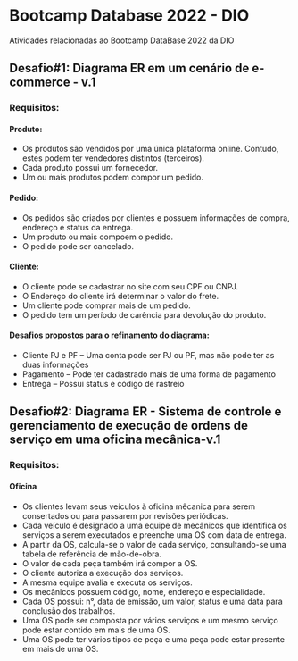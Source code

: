 # Bootcamp Database 2022 - DIO
Atividades relacionadas ao Bootcamp DataBase 2022 da DIO
## Desafio#1: Diagrama ER em um cenário de e-commerce - v.1
### Requisitos:
#### Produto:
- Os produtos são vendidos por uma única plataforma online.
Contudo, estes podem ter vendedores distintos (terceiros).
- Cada produto possui um fornecedor.
- Um ou mais produtos podem compor um pedido.
#### Pedido:
- Os pedidos são criados por clientes e possuem informações de
compra, endereço e status da entrega.
- Um produto ou mais compoem o pedido.
- O pedido pode ser cancelado.
#### Cliente:
- O cliente pode se cadastrar no site com seu CPF ou CNPJ.
- O Endereço do cliente irá determinar o valor do frete.
- Um cliente pode comprar mais de um pedido.
- O pedido tem um período de carência para devolução do produto.
#### Desafios propostos para o refinamento do diagrama:
- Cliente PJ e PF – Uma conta pode ser PJ ou PF, mas não
pode ter as duas informações
- Pagamento – Pode ter cadastrado mais de uma forma de
pagamento
- Entrega – Possui status e código de rastreio
## Desafio#2: Diagrama ER - Sistema de controle e gerenciamento de execução de ordens de serviço em uma oficina mecânica-v.1
### Requisitos:
#### Oficina
-  Os clientes levam seus veículos à oficina mêcanica para serem
consertados ou para passarem por revisões periódicas.
- Cada veículo é designado a uma equipe de mecânicos que
identifica os serviços a serem executados e preenche uma
OS com data de entrega.
- A partir da OS, calcula-se o valor de cada serviço,
consultando-se uma tabela de referência de mão-de-obra.
- O valor de cada peça também irá compor a OS.
- O cliente autoriza a execução dos serviços.
- A mesma equipe avalia e executa os serviços.
- Os mecânicos possuem código, nome, endereço e
especialidade.
- Cada OS possui: n°, data de emissão, um valor, status e uma
data para conclusão dos trabalhos.
- Uma OS pode ser composta por vários serviços e um mesmo
serviço pode estar contido em mais de uma OS.
- Uma OS pode ter vários tipos de peça e uma peça pode
estar presente em mais de uma OS.

